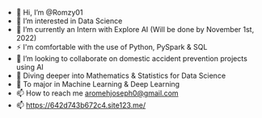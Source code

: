 - 👋 Hi, I’m @Romzy01
- 👀 I’m interested in Data Science
- 🌱 I’m currently an Intern with Explore AI (Will be done by November 1st, 2022)
-	⚡ I'm comfortable with the use of Python, PySpark & SQL 
- 💞️ I’m looking to collaborate on domestic accident prevention projects using AI
- 📃 Diving deeper into Mathematics & Statistics for Data Science
- 🔭 To major in Machine Learning & Deep Learning 
- 📫 How to reach me aromehjoseph0@gmail.com
- 📫 https://642d743b672c4.site123.me/

<!---
Romzy01/Romzy01 is a ✨ special ✨ repository because its `README.md` (this file) appears on your GitHub profile.
You can click the Preview link to take a look at your changes.
--->
